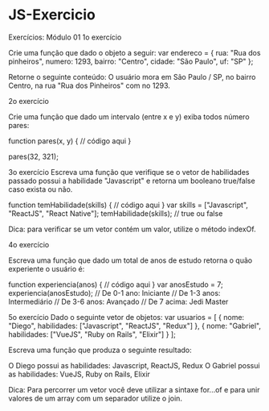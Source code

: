 # JS-Exercicio


Exercícios: Módulo 01 1o exercício

Crie uma função que dado o objeto a seguir:
var endereco = {
rua: "Rua dos pinheiros", numero: 1293,
bairro: "Centro", cidade: "São Paulo",
uf: "SP"
};

Retorne o seguinte conteúdo:
O usuário mora em São Paulo / SP, no bairro Centro, na rua "Rua dos Pinheiros" com no 1293.


2o exercício

Crie uma função que dado um intervalo (entre x e y) exiba todos número pares:

function pares(x, y) {
  // código aqui
}

pares(32, 321);


3o exercício
Escreva uma função que verifique se o vetor de habilidades passado possui a habilidade "Javascript" e retorna um booleano true/false caso exista ou não.


function temHabilidade(skills) {
  // código aqui
}
var skills = ["Javascript", "ReactJS", "React Native"]; temHabilidade(skills); // true ou false



Dica: para verificar se um vetor contém um valor, utilize o método indexOf.



4o exercício


Escreva uma função que dado um total de anos de estudo retorna o quão experiente o usuário é:


function experiencia(anos) {
  // código aqui
}
var anosEstudo = 7; experiencia(anosEstudo);
// De 0-1 ano: Iniciante
// De 1-3 anos: Intermediário // De 3-6 anos: Avançado
// De 7 acima: Jedi Master



5o exercício
Dado o seguinte vetor de objetos:
var usuarios = [ {
nome: "Diego",
habilidades: ["Javascript", "ReactJS", "Redux"] },
{
nome: "Gabriel",
habilidades: ["VueJS", "Ruby on Rails", "Elixir"]
} ];


Escreva uma função que produza o seguinte resultado:

O Diego possui as habilidades: Javascript, ReactJS, Redux
O Gabriel possui as habilidades: VueJS, Ruby on Rails, Elixir


Dica: Para percorrer um vetor você deve utilizar a sintaxe for...of e para unir valores de um array com um separador utilize o join.


